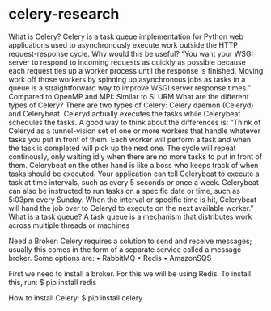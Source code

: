# celery-research
What is Celery? Celery is a task queue implementation for Python web applications used to asynchronously execute work outside the HTTP request-response cycle.
	Why would this be useful? “You want your WSGI server to respond to incoming requests as quickly as possible because each request ties up a worker process until the response is finished. Moving work off those workers by spinning up asynchronous jobs as tasks in a queue is a straightforward way to improve WSGI server response times.”
	Compared to OpenMP and MPI: Similar to SLURM
	What are the different types of Celery? There are two types of Celery: Celery daemon (Celeryd) and Celerybeat. Celeryd actually executes the tasks while Celerybeat schedules the tasks. A good way to think about the differences is: “Think of Celeryd as a tunnel-vision set of one or more workers that handle whatever tasks you put in front of them. Each worker will perform a task and when the task is completed will pick up the next one. The cycle will repeat continously, only waiting idly when there are no more tasks to put in front of them.
Celerybeat on the other hand is like a boss who keeps track of when tasks should be executed. Your application can tell Celerybeat to execute a task at time intervals, such as every 5 seconds or once a week. Celerybeat can also be instructed to run tasks on a specific date or time, such as 5:03pm every Sunday. When the interval or specific time is hit, Celerybeat will hand the job over to Celeryd to execute on the next available worker.”
	What is a task queue? A task queue is a mechanism that distributes work across multiple threads or machines

Need a Broker: Celery requires a solution to send and receive messages; usually this comes in the form of a separate service called a message broker. Some options are:
•	RabbitMQ
•	Redis
•	AmazonSQS

First we need to install a broker. For this we will be using Redis. To install this, run:
$ pip install redis

How to install Celery:
$ pip install celery
